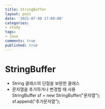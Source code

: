```yaml
---
title: StringBuffer
layout: post
date: '2021-07-08 17:00:00'
categories:
- study
tags:
- Java
comments: true
published: true
---
```


# StringBuffer
- String 클래스의 단점을 보완한 클래스
- 문자열을 추가하거나 변경할 때 사용  
StringBuffer sf = new StringBuffer("문자열");  
sf.append("추가문자열");
<script src="https://gist.github.com/parkhyoungmin/bce7552233eb89949729ba35cca79a33.js"></script>
